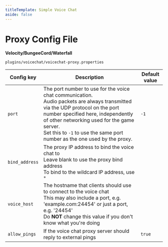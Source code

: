 ```yaml
---
titleTemplate: Simple Voice Chat
aside: false
---
```


# Proxy Config File

**Velocity/BungeeCord/Waterfall**

`plugins/voicechat/voicechat-proxy.properties`


| Config key     | Description                                                                                                                                                                                                                                                                                          | Default value |
| -------------- | ---------------------------------------------------------------------------------------------------------------------------------------------------------------------------------------------------------------------------------------------------------------------------------------------------- | ------------- |
| `port`         | The port number to use for the voice chat communication.<br/>Audio packets are always transmitted via the UDP protocol on the port number specified here, independently of other networking used for the game server.<br/>Set this to `-1` to use the same port number as the one used by the proxy. | `-1`          |
| `bind_address` | The proxy IP address to bind the voice chat to<br/>Leave blank to use the proxy bind address<br/>To bind to the wildcard IP address, use `*`                                                                                                                                                         | ` `           |
| `voice_host`   | The hostname that clients should use to connect to the voice chat<br/>This may also include a port, e.g. 'example.com:24454' or just a port, e.g. '24454'<br/>Do **NOT** change this value if you don't know what you're doing                                                                       | ` `           |
| `allow_pings`  | If the voice chat proxy server should reply to external pings                                                                                                                                                                                                                                        | `true`        |
